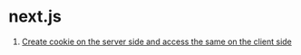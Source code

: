 # next.js

1. [Create cookie on the server side and access the same on the client side](https://github.com/jerilcj3/next.js/blob/main/cookie)
